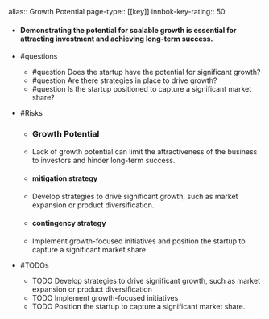 alias:: Growth Potential
page-type:: [[key]]
innbok-key-rating:: 50
- #### Demonstrating the potential for scalable growth is essential for attracting investment and achieving long-term success.
- #questions
  - #question Does the startup have the potential for significant growth?
  - #question Are there strategies in place to drive growth?
  - #question Is the startup positioned to capture a significant market share?
- #Risks

  - ### Growth Potential
  - Lack of growth potential can limit the attractiveness of the business to investors and hinder long-term success.
  - #### mitigation strategy
  - Develop strategies to drive significant growth, such as market expansion or product diversification.
  - #### contingency strategy
  - Implement growth-focused initiatives and position the startup to capture a significant market share.
- #TODOs
  - TODO Develop strategies to drive significant growth, such as market expansion or product diversification
  - TODO  Implement growth-focused initiatives
  - TODO  Position the startup to capture a significant market share.



